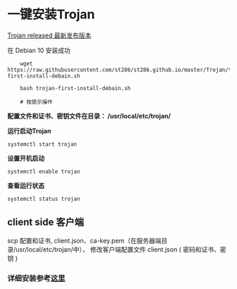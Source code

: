 
# 一键安装Trojan

[Trojan released 最新发布版本](https://github.com/trojan-gfw/trojan/releases/)

在 Debian 10 安装成功

```shell
    wget https://raw.githubusercontent.com/st286/st286.github.io/master/Trojan/trojan-first-install-debain.sh
    
    bash trojan-first-install-debain.sh
    
    # 按提示操作
```

**配置文件和证书、密钥文件在目录： /usr/local/etc/trojan/**


**运行启动Trojan**

    systemctl start trojan

**设置开机启动**

    systemctl enable trojan

**查看运行状态**

    systemctl status trojan

## client side 客户端

scp 配置和证书, client.json、ca-key.pem（在服务器端目录/usr/local/etc/trojan/中）， 修改客户端配置文件 client.json ( 密码和证书、密钥 )


### 详细安装参考[这里](./install.md)
    
    
